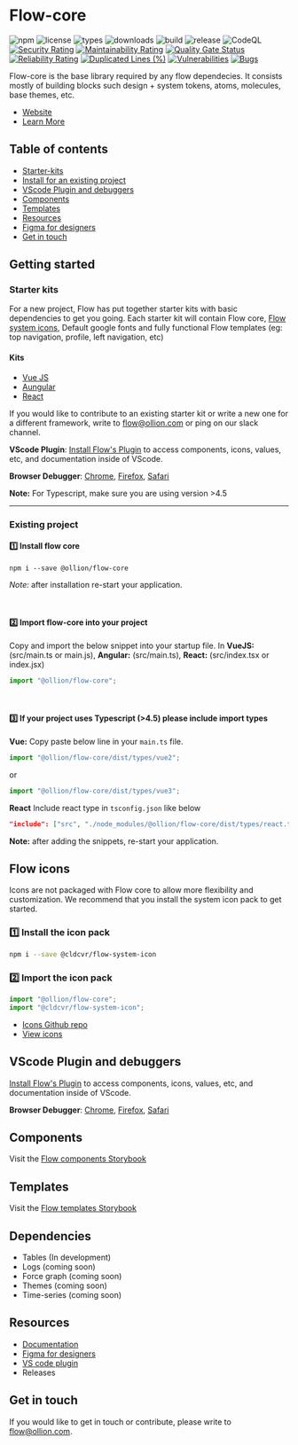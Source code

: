 # Flow-core

![npm](https://badgen.net/npm/v/@ollion/flow-core) ![license](https://badgen.net/npm/license/@ollion/flow-core) ![types](https://badgen.net/npm/types/@ollion/flow-core) ![downloads](https://badgen.net//npm/dw/@ollion/flow-core) ![build](https://github.com/ollionorg/flow-core/actions/workflows/build.yml/badge.svg) ![release](https://github.com/ollionorg/flow-core/actions/workflows/release.yml/badge.svg) ![CodeQL](https://github.com/ollionorg/flow-core/workflows/CodeQL/badge.svg) [![Security Rating](https://sonarcloud.io/api/project_badges/measure?project=ollion_flow-core&metric=security_rating)](https://sonarcloud.io/summary/new_code?id=ollion_flow-core) [![Maintainability Rating](https://sonarcloud.io/api/project_badges/measure?project=ollion_flow-core&metric=sqale_rating)](https://sonarcloud.io/summary/new_code?id=ollion_flow-core) [![Quality Gate Status](https://sonarcloud.io/api/project_badges/measure?project=ollion_flow-core&metric=alert_status)](https://sonarcloud.io/summary/new_code?id=ollion_flow-core) [![Reliability Rating](https://sonarcloud.io/api/project_badges/measure?project=ollion_flow-core&metric=reliability_rating)](https://sonarcloud.io/summary/new_code?id=ollion_flow-core) [![Duplicated Lines (%)](https://sonarcloud.io/api/project_badges/measure?project=ollion_flow-core&metric=duplicated_lines_density)](https://sonarcloud.io/summary/new_code?id=ollion_flow-core) [![Vulnerabilities](https://sonarcloud.io/api/project_badges/measure?project=ollion_flow-core&metric=vulnerabilities)](https://sonarcloud.io/summary/new_code?id=ollion_flow-core) [![Bugs](https://sonarcloud.io/api/project_badges/measure?project=ollion_flow-core&metric=bugs)](https://sonarcloud.io/summary/new_code?id=ollion_flow-core)

Flow-core is the base library required by any flow dependecies. It consists mostly of building blocks such design + system tokens, atoms, molecules, base themes, etc.

- [Website](https://flow.ollion.com/)
- [Learn More](https://github.com/ollionorg/flow-core/blob/main/ABOUT.md)

## Table of contents

- [Starter-kits](#starter-kits)
- [Install for an existing project](#existing-project)
- [VScode Plugin and debuggers](#vscode-plugin-and-debuggers)
- [Components](https://flow.ollion.com/v2/index.html)
- [Templates](https://flow.ollion.com/templates/index.html)
- [Resources](#resources)
- [Figma for designers](https://www.figma.com/community/file/1240565037876928288/Flow-UI-Kit)
- [Get in touch](#get-in-touch)

## Getting started

### Starter kits

For a new project, Flow has put together starter kits with basic dependencies to get you going. Each starter kit will contain Flow core, [Flow system icons](https://github.com/ollionorg/flow-icon), Default google fonts and fully functional Flow templates (eg: top navigation, profile, left navigation, etc)

#### Kits

- [Vue JS](https://github.com/ollionorg/flow-starterkit-vue)
- [Aungular](https://github.com/ollionorg/flow-starterkit-angular)
- [React](https://github.com/ollionorg/flow-starterkit-react)

If you would like to contribute to an existing starter kit or write a new one for a different framework, write to <flow@ollion.com> or ping on our slack channel.

**VScode Plugin**: [Install Flow's Plugin](https://marketplace.visualstudio.com/items?itemName=dev-vikas.flow-intellisense-vscode) to access components, icons, values, etc, and documentation inside of VScode.

**Browser Debugger**: [Chrome](https://chrome.google.com/webstore/detail/web-component-devtools/gdniinfdlmmmjpnhgnkmfpffipenjljo), [Firefox](https://addons.mozilla.org/en-US/firefox/addon/web-component-devtools/), [Safari](https://developer.apple.com/documentation/safariservices/safari_web_extensions/adding_a_web_development_tool_to_safari_web_inspector)

**Note:** For Typescript, make sure you are using version >4.5

---

### Existing project

#### 1️⃣ Install flow core

`npm i --save @ollion/flow-core`

_Note:_ after installation re-start your application.

<br>

#### 2️⃣ Import flow-core into your project

Copy and import the below snippet into your startup file. In **VueJS:** (src/main.ts or main.js), **Angular:** (src/main.ts), **React:** (src/index.tsx or index.jsx)

```JavaScript
import "@ollion/flow-core";
```

<br>

#### 3️⃣ If your project uses Typescript (>4.5) please include import types

**Vue:**
Copy paste below line in your `main.ts` file.

```JavaScript
import "@ollion/flow-core/dist/types/vue2";
```

or

```JavaScript
import "@ollion/flow-core/dist/types/vue3";
```

**React**
Include react type in `tsconfig.json` like below

```JSON
"include": ["src", "./node_modules/@ollion/flow-core/dist/types/react.ts"]
```

**Note:** after adding the snippets, re-start your application.

## Flow icons

Icons are not packaged with Flow core to allow more flexibility and customization. We recommend that you install the system icon pack to get started.

### 1️⃣ Install the icon pack

```sh
npm i --save @cldcvr/flow-system-icon
```

### 2️⃣ Import the icon pack

```javascript
import "@ollion/flow-core";
import "@cldcvr/flow-system-icon";
```

- [Icons Github repo](https://github.com/ollionorg/flow-icon)
- [View icons](https://flow.ollion.com/icons/index.html)

## VScode Plugin and debuggers

[Install Flow's Plugin](https://marketplace.visualstudio.com/items?itemName=dev-vikas.flow-intellisense-vscode) to access components, icons, values, etc, and documentation inside of VScode.

**Browser Debugger**: [Chrome](https://chrome.google.com/webstore/detail/web-component-devtools/gdniinfdlmmmjpnhgnkmfpffipenjljo), [Firefox](https://addons.mozilla.org/en-US/firefox/addon/web-component-devtools/), [Safari](https://developer.apple.com/documentation/safariservices/safari_web_extensions/adding_a_web_development_tool_to_safari_web_inspector)

## Components

Visit the [Flow components Storybook](https://flow.ollion.com/v2/index.html)

## Templates

Visit the [Flow templates Storybook](https://flow.ollion.com/templates/index.html)

## Dependencies

- Tables (In development)
- Logs (coming soon)
- Force graph (coming soon)
- Themes (coming soon)
- Time-series (coming soon)

## Resources

- [Documentation](https://drive.google.com/drive/u/0/folders/1K4TLqpqrY0BNjQZ4fwZK_ZF-9M69Q4is)
- [Figma for designers](https://www.figma.com/community/file/1240565037876928288/Flow-UI-Kit)
- [VS code plugin](https://marketplace.visualstudio.com/items?itemName=dev-vikas.flow-intellisense-vscode)
- Releases

## Get in touch

If you would like to get in touch or contribute, please write to <flow@ollion.com>.
